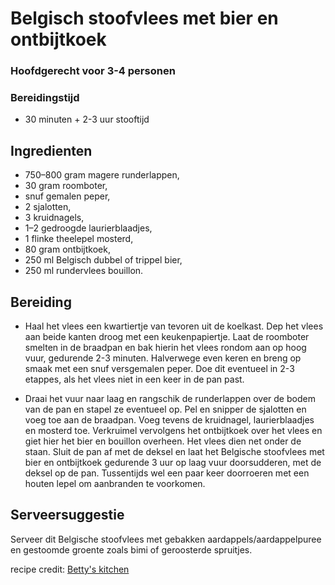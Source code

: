 # Belgisch stoofvlees met bier en ontbijtkoek

### Hoofdgerecht voor 3-4 personen
### Bereidingstijd 
* 30 minuten + 2-3 uur stooftijd

## Ingredienten

* 750–800 gram magere runderlappen,
* 30 gram roomboter,
* snuf gemalen peper,
* 2 sjalotten,
* 3 kruidnagels,
* 1–2 gedroogde laurierblaadjes,
* 1 flinke theelepel mosterd,
* 80 gram ontbijtkoek,
* 250 ml Belgisch dubbel of trippel bier,
* 250 ml rundervlees bouillon.

## Bereiding
* Haal het vlees een kwartiertje van tevoren uit de koelkast. 
Dep het vlees aan beide kanten droog met een keukenpapiertje. 
Laat de roomboter smelten in de braadpan en bak hierin het vlees rondom aan op hoog vuur, gedurende 2-3 minuten. 
Halverwege even keren en breng op smaak met een snuf versgemalen peper. 
Doe dit eventueel in 2-3 etappes, als het vlees niet in een keer in de pan past.

* Draai het vuur naar laag en rangschik de runderlappen over de bodem van de pan en stapel ze eventueel op. 
Pel en snipper de sjalotten en voeg toe aan de braadpan. 
Voeg tevens de kruidnagel, laurierblaadjes en mosterd toe. 
Verkruimel vervolgens het ontbijtkoek over het vlees en giet hier het bier en bouillon overheen. 
Het vlees dien net onder de staan. 
Sluit de pan af met de deksel en laat het Belgische stoofvlees met bier en ontbijtkoek gedurende 3 uur op laag vuur doorsudderen, met de deksel op de pan. Tussentijds wel een paar keer doorroeren met een houten lepel om aanbranden te voorkomen.

## Serveersuggestie 
Serveer dit Belgische stoofvlees met gebakken aardappels/aardappelpuree en 
gestoomde groente zoals bimi of geroosterde spruitjes.

recipe credit: [Betty's kitchen](https://bettyskitchen.nl/belgisch-stoofvlees-met-bier-en-ontbijtkoek/)
